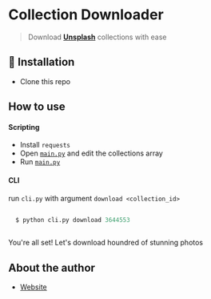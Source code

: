 # Collection Downloader
> Download [**Unsplash**](https://unsplash.com) collections with ease

## 💾 Installation
- Clone this repo

## How to use

#### Scripting
- Install `requests`
- Open [`main.py`](main.py) and edit the collections array
- Run [`main.py`](main.py)


#### CLI
run `cli.py` with argument `download <collection_id>`

```python

  $ python cli.py download 3644553
  
```

You're all set! Let's download houndred of stunning photos


## About the author
- [Website](https://rawnly.com)
